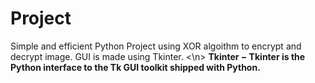 # Project


Simple and efficient Python Project using XOR algoithm to encrypt and decrypt image.
GUI is made using Tkinter.
<\n>
**Tkinter − Tkinter is the Python interface to the Tk GUI toolkit shipped with Python.**
